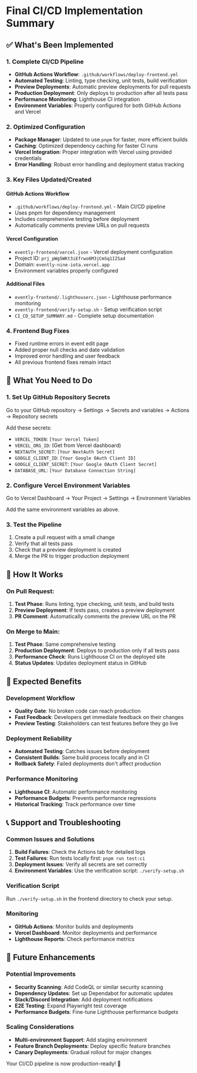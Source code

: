 # Final CI/CD Implementation Summary

## ✅ What's Been Implemented

### 1. Complete CI/CD Pipeline
- **GitHub Actions Workflow**: `.github/workflows/deploy-frontend.yml`
- **Automated Testing**: Linting, type checking, unit tests, build verification
- **Preview Deployments**: Automatic preview deployments for pull requests
- **Production Deployment**: Only deploys to production after all tests pass
- **Performance Monitoring**: Lighthouse CI integration
- **Environment Variables**: Properly configured for both GitHub Actions and Vercel

### 2. Optimized Configuration
- **Package Manager**: Updated to use `pnpm` for faster, more efficient builds
- **Caching**: Optimized dependency caching for faster CI runs
- **Vercel Integration**: Proper integration with Vercel using provided credentials
- **Error Handling**: Robust error handling and deployment status tracking

### 3. Key Files Updated/Created

#### GitHub Actions Workflow
- `.github/workflows/deploy-frontend.yml` - Main CI/CD pipeline
- Uses pnpm for dependency management
- Includes comprehensive testing before deployment
- Automatically comments preview URLs on pull requests

#### Vercel Configuration
- `evently-frontend/vercel.json` - Vercel deployment configuration
- Project ID: `prj_pWg5WKt3iEfrwo6M3jCmSq1IZSad`
- Domain: `evently-nine-iota.vercel.app`
- Environment variables properly configured

#### Additional Files
- `evently-frontend/.lighthouserc.json` - Lighthouse performance monitoring
- `evently-frontend/verify-setup.sh` - Setup verification script
- `CI_CD_SETUP_SUMMARY.md` - Complete setup documentation

### 4. Frontend Bug Fixes
- Fixed runtime errors in event edit page
- Added proper null checks and date validation
- Improved error handling and user feedback
- All previous frontend fixes remain intact

## 🔧 What You Need to Do

### 1. Set Up GitHub Repository Secrets
Go to your GitHub repository → Settings → Secrets and variables → Actions → Repository secrets

Add these secrets:
- `VERCEL_TOKEN`: `[Your Vercel Token]`
- `VERCEL_ORG_ID`: (Get from Vercel dashboard)
- `NEXTAUTH_SECRET`: `[Your NextAuth Secret]`
- `GOOGLE_CLIENT_ID`: `[Your Google OAuth Client ID]`
- `GOOGLE_CLIENT_SECRET`: `[Your Google OAuth Client Secret]`
- `DATABASE_URL`: `[Your Database Connection String]`

### 2. Configure Vercel Environment Variables
Go to Vercel Dashboard → Your Project → Settings → Environment Variables

Add the same environment variables as above.

### 3. Test the Pipeline
1. Create a pull request with a small change
2. Verify that all tests pass
3. Check that a preview deployment is created
4. Merge the PR to trigger production deployment

## 🚀 How It Works

### On Pull Request:
1. **Test Phase**: Runs linting, type checking, unit tests, and build tests
2. **Preview Deployment**: If tests pass, creates a preview deployment
3. **PR Comment**: Automatically comments the preview URL on the PR

### On Merge to Main:
1. **Test Phase**: Same comprehensive testing
2. **Production Deployment**: Deploys to production only if all tests pass
3. **Performance Check**: Runs Lighthouse CI on the deployed site
4. **Status Updates**: Updates deployment status in GitHub

## 🎯 Expected Benefits

### Development Workflow
- **Quality Gate**: No broken code can reach production
- **Fast Feedback**: Developers get immediate feedback on their changes
- **Preview Testing**: Stakeholders can test features before they go live

### Deployment Reliability
- **Automated Testing**: Catches issues before deployment
- **Consistent Builds**: Same build process locally and in CI
- **Rollback Safety**: Failed deployments don't affect production

### Performance Monitoring
- **Lighthouse CI**: Automatic performance monitoring
- **Performance Budgets**: Prevents performance regressions
- **Historical Tracking**: Track performance over time

## 📞 Support and Troubleshooting

### Common Issues and Solutions

1. **Build Failures**: Check the Actions tab for detailed logs
2. **Test Failures**: Run tests locally first: `pnpm run test:ci`
3. **Deployment Issues**: Verify all secrets are set correctly
4. **Environment Variables**: Use the verification script: `./verify-setup.sh`

### Verification Script
Run `./verify-setup.sh` in the frontend directory to check your setup.

### Monitoring
- **GitHub Actions**: Monitor builds and deployments
- **Vercel Dashboard**: Monitor deployments and performance
- **Lighthouse Reports**: Check performance metrics

## 🔮 Future Enhancements

### Potential Improvements
- **Security Scanning**: Add CodeQL or similar security scanning
- **Dependency Updates**: Set up Dependabot for automatic updates
- **Slack/Discord Integration**: Add deployment notifications
- **E2E Testing**: Expand Playwright test coverage
- **Performance Budgets**: Fine-tune Lighthouse performance budgets

### Scaling Considerations
- **Multi-environment Support**: Add staging environment
- **Feature Branch Deployments**: Deploy specific feature branches
- **Canary Deployments**: Gradual rollout for major changes

Your CI/CD pipeline is now production-ready! 🎉
